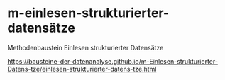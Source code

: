 # m-einlesen-strukturierter-datensätze
Methodenbaustein Einlesen strukturierter Datensätze

https://bausteine-der-datenanalyse.github.io/m-Einlesen-strukturierter-Datens-tze/einlesen-strukturierter-datens-tze.html
